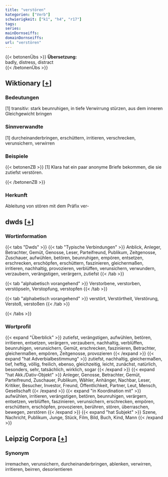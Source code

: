 ```yaml
---
title: "verstören"
kategorien: ["Verb"]
schwierigkeit: ["k1", "h4", "r17"]
tags:
series:
mainDornseiffs:
domainDornseiffs:
url: "verstören"
---
```


{{< betonenÜbs >}}
**Übersetzung:**  
badly, distress, distract  
{{< /betonenÜbs >}}

## Wiktionary [[+](https://de.wiktionary.org/wiki/verstören)]

### Bedeutungen
[1] transitiv: stark beunruhigen, in tiefe Verwirrung stürzen, aus dem inneren Gleichgewicht bringen  

### Sinnverwandte
[1] durcheinanderbringen, erschüttern, irritieren, verschrecken, verunsichern, verwirren  

### Beispiele
{{< betonenZB >}}
[1] Klara hat ein paar anonyme Briefe bekommen, die sie zutiefst verstören.  

{{< /betonenZB >}}
### Herkunft
Ableitung von stören mit dem Präfix ver-  



## dwds [[+](https://www.dwds.de/wb/verstören)]

### Wortinformation
{{< tabs "Dwds" >}}
{{< tab "Typische Verbindungen" >}}
Anblick, Anleger, Betrachter, Gemüt, Genosse, Leser, Parteifreund, Publikum, Zeitgenosse, Zuschauer, aufwühlen, betören, beunruhigen, empören, entsetzen, erschrecken, erschöpfen, erschüttern, faszinieren, gleichermaßen, irritieren, nachhaltig, provozieren, verblüffen, verunsichern, verwundern, verzaubern, verängstigen, verärgern, zutiefst
{{< /tab >}}

{{< tab "alphabetisch vorangehend" >}}
Verstorbene, verstorben, verstöpseln, Verstopfung, verstopfen
{{< /tab >}}

{{< tab "alphabetisch vorangehend" >}}
verstört, Verstörtheit, Verstörung, Verstoß, verstoßen
{{< /tab >}}

{{< /tabs >}}

### Wortprofil
{{< expand "Überblick" >}} zutiefst, verängstigen, aufwühlen, betören, irritieren, entsetzen, verärgern, verzaubern, nachhaltig, verblüffen, beunruhigen, verunsichern, Gemüt, erschrecken, faszinieren, Betrachter, gleichermaßen, empören, Zeitgenosse, provozieren {{< /expand >}}
{{< expand "hat Adverbialbestimmung" >}} zutiefst, nachhaltig, gleichermaßen, tief, heftig, völlig, freilich, ebenso, gleichzeitig, leicht, zunächst, natürlich, besonders, sehr, tatsächlich, wirklich, sogar {{< /expand >}}
{{< expand "hat Akk./Dativ-Objekt" >}} Anleger, Genosse, Betrachter, Gemüt, Parteifreund, Zuschauer, Publikum, Wähler, Anhänger, Nachbar, Leser, Kritiker, Besucher, Investor, Freund, Öffentlichkeit, Partner, Leut, Mensch, Gesellschaft {{< /expand >}}
{{< expand "in Koordination mit" >}} aufwühlen, irritieren, verängstigen, betören, beunruhigen, verärgern, entsetzen, verblüffen, faszinieren, verunsichern, erschrecken, empören, erschüttern, erschöpfen, provozieren, berühren, stören, überraschen, bewegen, zerstören {{< /expand >}}
{{< expand "hat Subjekt" >}} Szene, Nachricht, Publikum, Junge, Stück, Film, Bild, Buch, Kind, Mann {{< /expand >}}

## Leipzig Corpora [[+](https://corpora.uni-leipzig.de/en/res?word=verstören&corpusId=deu_newscrawl-public_2018)]


### Synonym
irremachen, verunsichern, durcheinanderbringen, ablenken, verwirren, irritieren, beirren, desorientieren

